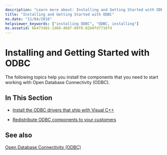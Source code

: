 ```yaml
---
description: "Learn more about: Installing and Getting Started with ODBC"
title: "Installing and Getting Started with ODBC"
ms.date: "11/04/2016"
helpviewer_keywords: ["installing ODBC", "ODBC, installing"]
ms.assetid: 6b473481-1d68-468f-89f6-82b0fd7716fd
---
```

# Installing and Getting Started with ODBC

The following topics help you install the components that you need to start working with Open Database Connectivity (ODBC).

## In This Section

- [Install the ODBC drivers that ship with Visual C++](../../data/odbc/odbc-administrator.md)

- [Redistribute ODBC components to your customers](../../data/odbc/odbc-basics.md)

## See also

[Open Database Connectivity (ODBC)](../../data/odbc/open-database-connectivity-odbc.md)
